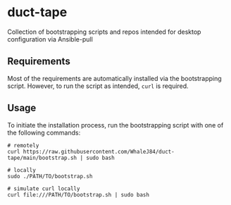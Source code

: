 # duct-tape

Collection of bootstrapping scripts and repos intended for desktop configuration via Ansible-pull

## Requirements

Most of the requirements are automatically installed via the bootstrapping script.
However, to run the script as intended, `curl` is required.

## Usage

To initiate the installation process, run the bootstrapping script with one of the following commands:

```shell
# remotely
curl https://raw.githubusercontent.com/WhaleJ84/duct-tape/main/bootstrap.sh | sudo bash

# locally
sudo ./PATH/TO/bootstrap.sh

# simulate curl locally
curl file:///PATH/TO/bootstrap.sh | sudo bash
```

